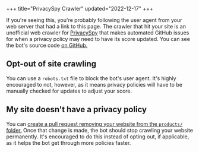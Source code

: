 +++
title="PrivacySpy Crawler"
updated="2022-12-17"
+++

If you're seeing this, you're probably following the user agent from your web server that had a link to this page. The crawler that hit your site is an unofficial web crawler for [PrivacySpy](https://privacyspy.org) that makes automated GitHub issues for when a privacy policy may need to have its score updated. You can see the bot's source code [on GitHub.](https://github.com/doamatto/ps-crawl)

## Opt-out of site crawling
You can use a `robots.txt` file to block the bot's user agent. It's highly encouraged to not, however, as it means privacy policies will have to be manually checked for updates to adjust your score.

## My site doesn't have a privacy policy
You can [create a pull request removing your website from the `products/` folder.](https://github.com/politiwatch/privacyspy) Once that change is made, the bot should stop crawling your website permanently. It's encouraged to do this instead of opting out, if applicable, as it helps the bot get through more policies faster.
